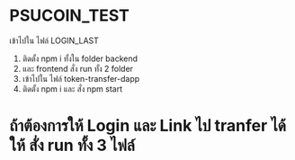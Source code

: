 # PSUCOIN_TEST #
เข้าไปใน ไฟล์ LOGIN_LAST
1. ติดตั้ง npm i ทั้งใน folder backend 
2. และ frontend สั่ง run ทั้ง 2 folder
3. เข้าไปใน ไฟล์ token-transfer-dapp
4. ติดตั้ง npm i และ สั่ง npm start

# ถ้าต้องการให้ Login และ Link ไป tranfer ได้ให้ สั่ง run ทั้ง 3 ไฟล์ #
